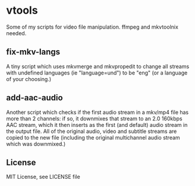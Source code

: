 # vtools
Some of my scripts for video file manipulation. ffmpeg and mkvtoolnix needed.

## fix-mkv-langs 
A tiny script which uses mkvmerge and mkvpropedit to change all streams with undefined languages (ie "language=und") to be "eng" (or a language of your choosing.)

## add-aac-audio
Another script which checks if the first audio stream in a mkv/mp4 file has more than 2 channels: if so, it downmixes that stream to an 2.0 160kbps AAC stream, which it then inserts as the first (and default) audio stream in the output file.  All of the original audio, video and subtitle streams are copied to the new file (including the original multichannel audio stream which was downmixed.)

## License
MIT License, see LICENSE file



